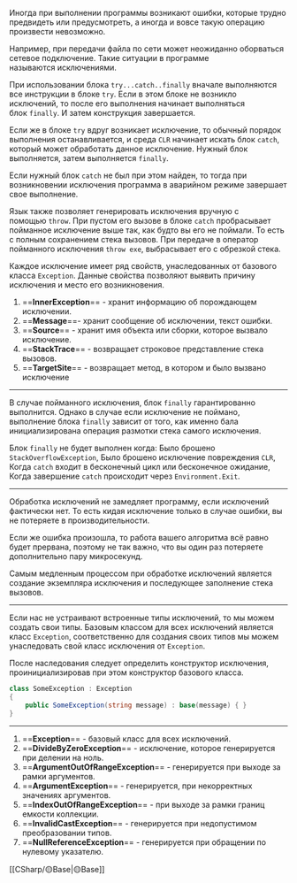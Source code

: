 Иногда при выполнении программы возникают ошибки, которые трудно предвидеть или предусмотреть, а иногда и вовсе такую операцию произвести невозможно. 

Например, при передачи файла по сети может неожиданно оборваться сетевое подключение. Такие ситуации в программе называются исключениями.

При использовании блока `try...catch..finally` вначале выполняются все инструкции в блоке `try`. Если в этом блоке не возникло исключений, то после его выполнения начинает выполняться блок `finally`. И затем конструкция завершается.

Если же в блоке `try` вдруг возникает исключение, то обычный порядок выполнения останавливается, и среда `CLR` начинает искать блок `catch`, который может обработать данное исключение. Нужный блок выполняется, затем выполняется `finally`.

Если нужный блок `catch` не был при этом найден, то тогда при возникновении исключения программа в аварийном режиме завершает свое выполнение.

Язык также позволяет генерировать исключения вручную с помощью `throw`. При пустом его вызове в блоке `catch` пробрасывает пойманное исключение выше так, как будто вы его не поймали. То есть с полным сохранением стека вызовов. При передаче в оператор пойманного исключения `throw exe`, выбрасывает его с обрезкой стека.

Каждое исключение имеет ряд свойств, унаследованных от базового класса `Exception`. Данные свойства позволяют выявить причину исключения и место его возникновения.

1. ==**InnerException**== - хранит информацию об порождающем исключении.
2. ==**Message**==- хранит сообщение об исключении, текст ошибки.
3. ==**Source**== - хранит имя объекта или сборки, которое вызвало исключение.
4. ==**StackTrace**== - возвращает строковое представление стека вызовов.
5. ==**TargetSite**== - возвращает метод, в котором и было вызвано исключение

---

В случае пойманного исключения, блок `finally` гарантированно выполнится. Однако в случае если исключение не поймано, выполнение блока `finally` зависит от того, как именно бала инициализирована операция размотки стека самого исключения.

Блок `finally` не будет выполнен когда:  Было брошено `StackOverflowException`, Было брошено исключение повреждения `CLR`, Когда `catch` входит в бесконечный цикл или бесконечное ожидание, Когда завершение `catch` происходит через `Environment.Exit`.

---

Обработка исключений не замедляет программу, если исключений фактически нет. То есть кидая исключение только в случае ошибки, вы не потеряете в производительности.

Если же ошибка произошла, то работа вашего алгоритма всё равно будет прервана, поэтому не так важно, что вы один раз потеряете дополнительно пару микросекунд.

Самым медленным процессом при обработке исключений является создание экземпляра исключения и последующее заполнение стека вызовов.

---

Если нас не устраивают встроенные типы исключений, то мы можем создать свои типы. Базовым классом для всех исключений является класс `Exception`, соответственно для создания своих типов мы можем унаследовать свой класс исключения от `Exception`.

После наследования следует определить конструктор исключения, проинициализировав при этом конструктор базового класса.

```c#
class SomeException : Exception
{
    public SomeException(string message) : base(message) { }
}
```

---

1. ==**Exception**== - базовый класс для всех исключений.
2. ==**DivideByZeroException**== - исключение, которое генерируется при делении на ноль.
3. ==**ArgumentOutOfRangeException**== - генерируется при выходе за рамки аргументов.
4. ==**ArgumentException**== - генерируется, при некорректных значениях аргументов.
5. ==**IndexOutOfRangeException**== - при выходе за рамки границ емкости коллекции.
6. ==**InvalidCastException**== - генерируется при недопустимом преобразовании типов.
7. ==**NullReferenceException**== - генерируется при обращении по нулевому указателю.

[[СSharp/🟡Base|🟡Base]]